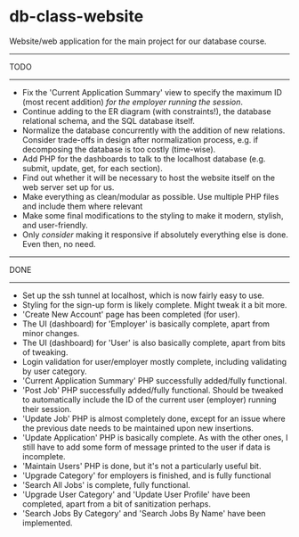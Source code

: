 # db-class-website

Website/web application for the main project for our database course.


********
  TODO 
********

- Fix the 'Current Application Summary' view to specify the maximum ID (most recent addition) *for the employer running the session*.
- Continue adding to the ER diagram (with constraints!), the database relational schema, and the SQL database itself.
- Normalize the database concurrently with the addition of new relations. Consider trade-offs in design after normalization process, e.g. if decomposing the database is too costly (time-wise).
- Add PHP for the dashboards to talk to the localhost database (e.g. submit, update, get, for each section).
- Find out whether it will be necessary to host the website itself on the web server set up for us.
- Make everything as clean/modular as possible. Use multiple PHP files and include them where relevant
- Make some final modifications to the styling to make it modern, stylish, and user-friendly.
- Only *consider* making it responsive if absolutely everything else is done. Even then, no need.

********
  DONE  
********

- Set up the ssh tunnel at localhost, which is now fairly easy to use.
- Styling for the sign-up form is likely complete. Might tweak it a bit more.
- 'Create New Account' page has been completed (for user).
- The UI (dashboard) for 'Employer' is basically complete, apart from minor changes.
- The UI (dashboard) for 'User' is also basically complete, apart from bits of tweaking.
- Login validation for user/employer mostly complete, including validating by user category.
- 'Current Application Summary' PHP successfully added/fully functional.
- 'Post Job' PHP successfully added/fully functional. Should be tweaked to automatically include the ID of the current user (employer) running their session.
- 'Update Job' PHP is almost completely done, except for an issue where the previous date needs to be maintained upon new insertions.
- 'Update Application' PHP is basically complete. As with the other ones, I still have to add some form of message printed to the user if data is incomplete.
- 'Maintain Users' PHP is done, but it's not a particularly useful bit. 
- 'Upgrade Category' for employers is finished, and is fully functional
- 'Search All Jobs' is complete, fully functional.
- 'Upgrade User Category' and 'Update User Profile' have been completed, apart from a bit of sanitization perhaps.
- 'Search Jobs By Category' and 'Search Jobs By Name' have been implemented.
